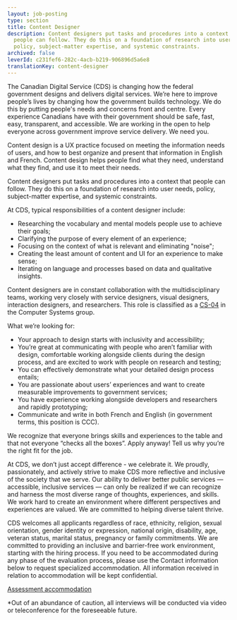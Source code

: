 ```yaml
---
layout: job-posting
type: section
title: Content Designer
description: Content designers put tasks and procedures into a context that
  people can follow. They do this on a foundation of research into user needs,
  policy, subject-matter expertise, and systemic constraints.
archived: false
leverId: c231fef6-282c-4acb-b219-906896d5a6e8
translationKey: content-designer
---
```

The Canadian Digital Service (CDS) is changing how the federal government designs and delivers digital services. We’re here to improve people’s lives by changing how the government builds technology. We do this by putting people's needs and concerns front and centre. Every experience Canadians have with their government should be safe, fast, easy, transparent, and accessible. We are working in the open to help everyone across government improve service delivery. We need you.

Content design is a UX practice focused on meeting the information needs of users, and how to best organize and present that information in English and French. Content design helps people find what they need, understand what they find, and use it to meet their needs.

Content designers put tasks and procedures into a context that people can follow. They do this on a foundation of research into user needs, policy, subject-matter expertise, and systemic constraints.

At CDS, typical responsibilities of a content designer include:

* Researching the vocabulary and mental models people use to achieve their goals;
* Clarifying the purpose of every element of an experience;
* Focusing on the context of what is relevant and eliminating "noise";
* Creating the least amount of content and UI for an experience to make sense;
* Iterating on language and processes based on data and qualitative insights.

Content designers are in constant collaboration with the multidisciplinary teams, working very closely with service designers, visual designers, interaction designers, and researchers. This role is classified as a [CS-04](https://www.tbs-sct.gc.ca/agreements-conventions/view-visualiser-eng.aspx?id=1#toc12259212260) in the Computer Systems group.

What we’re looking for:

* Your approach to design starts with inclusivity and accessibility;
* You’re great at communicating with people who aren’t familiar with design, comfortable working alongside clients during the design process, and are excited to work with people on research and testing;
* You can effectively demonstrate what your detailed design process entails;
* You are passionate about users’ experiences and want to create measurable improvements to government services;
* You have experience working alongside developers and researchers and rapidly prototyping;
* Communicate and write in both French and English (in government terms, this position is CCC).

We recognize that everyone brings skills and experiences to the table and that not everyone “checks all the boxes”. Apply anyway! Tell us why you’re the right fit for the job.

At CDS, we don’t just accept difference - we celebrate it. We proudly, passionately, and actively strive to make CDS more reflective and inclusive of the society that we serve. Our ability to deliver better public services — accessible, inclusive services — can only be realized if we can recognize and harness the most diverse range of thoughts, experiences, and skills. We work hard to create an environment where different perspectives and experiences are valued. We are committed to helping diverse talent thrive.

CDS welcomes all applicants regardless of race, ethnicity, religion, sexual orientation, gender identity or expression, national origin, disability, age, veteran status, marital status, pregnancy or family commitments. We are committed to providing an inclusive and barrier-free work environment, starting with the hiring process. If you need to be accommodated during any phase of the evaluation process, please use the Contact information below to request specialized accommodation. All information received in relation to accommodation will be kept confidential.

[Assessment accommodation](https://www.canada.ca/en/public-service-commission/services/assessment-accommodation-page.html)

\*Out of an abundance of caution, all interviews will be conducted via video or teleconference for the foreseeable future.